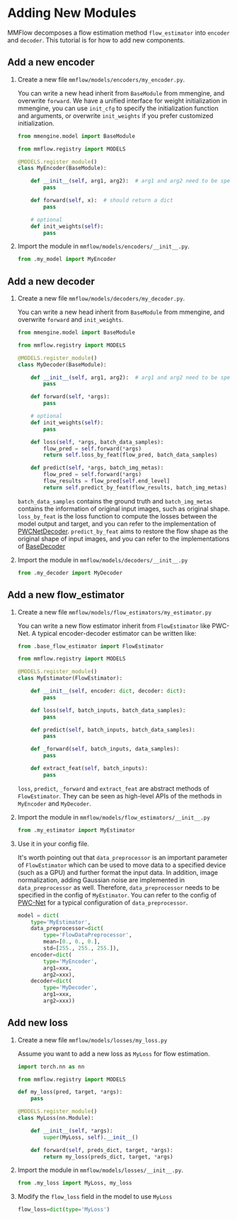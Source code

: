 # Adding New Modules

MMFlow decomposes a flow estimation method `flow_estimator` into `encoder` and `decoder`. This tutorial is for how to add new components.

## Add a new encoder

1. Create a new file `mmflow/models/encoders/my_encoder.py`.

   You can write a new head inherit from `BaseModule` from mmengine, and overwrite `forward`.
   We have a unified interface for weight initialization in mmengine,
   you can use `init_cfg` to specify the initialization function and arguments,
   or overwrite `init_weights` if you prefer customized initialization.

   ```python
   from mmengine.model import BaseModule

   from mmflow.registry import MODELS

   @MODELS.register_module()
   class MyEncoder(BaseModule):

       def __init__(self, arg1, arg2):  # arg1 and arg2 need to be specified in config
           pass

       def forward(self, x):  # should return a dict
           pass

       # optional
       def init_weights(self):
           pass
   ```

2. Import the module in `mmflow/models/encoders/__init__.py`.

   ```python
   from .my_model import MyEncoder
   ```

## Add a new decoder

1. Create a new file `mmflow/models/decoders/my_decoder.py`.

   You can write a new head inherit from `BaseModule` from mmengine,
   and overwrite `forward` and `init_weights`.

   ```python
   from mmengine.model import BaseModule

   from mmflow.registry import MODELS

   @MODELS.register_module()
   class MyDecoder(BaseModule):

       def __init__(self, arg1, arg2):  # arg1 and arg2 need to be specified in config
           pass

       def forward(self, *args):
           pass

       # optional
       def init_weights(self):
           pass

       def loss(self, *args, batch_data_samples):
           flow_pred = self.forward(*args)
           return self.loss_by_feat(flow_pred, batch_data_samples)

       def predict(self, *args, batch_img_metas):
           flow_pred = self.forward(*args)
           flow_results = flow_pred[self.end_level]
           return self.predict_by_feat(flow_results, batch_img_metas)
   ```

   `batch_data_samples` contains the ground truth and `batch_img_metas` contains the information of original input images, such as original shape.
   `loss_by_feat` is the loss function to compute the losses between the model output and target,
   and you can refer to the implementation of [PWCNetDecoder](https://github.com/open-mmlab/mmflow/blob/dev-1.x/mmflow/models/decoders/pwcnet_decoder.py).
   `predict_by_feat` aims to restore the flow shape as the original shape of input images,
   and you can refer to the implementations of [BaseDecoder](https://github.com/open-mmlab/mmflow/blob/dev-1.x/mmflow/models/decoders/base_decoder.py)

2. Import the module in `mmflow/models/decoders/__init__.py`

   ```python
   from .my_decoder import MyDecoder
   ```

## Add a new flow_estimator

1. Create a new file `mmflow/models/flow_estimators/my_estimator.py`

   You can write a new flow estimator inherit from `FlowEstimator` like PWC-Net.
   A typical encoder-decoder estimator can be written like:

   ```python
   from .base_flow_estimator import FlowEstimator

   from mmflow.registry import MODELS

   @MODELS.register_module()
   class MyEstimator(FlowEstimator):

       def __init__(self, encoder: dict, decoder: dict):
           pass

       def loss(self, batch_inputs, batch_data_samples):
           pass

       def predict(self, batch_inputs, batch_data_samples):
           pass

       def _forward(self, batch_inputs, data_samples):
           pass

       def extract_feat(self, batch_inputs):
           pass
   ```

   `loss`, `predict`, `_forward` and `extract_feat` are abstract methods of `FlowEstimator`.
   They can be seen as high-level APIs of the methods in `MyEncoder` and `MyDecoder`.

2. Import the module in `mmflow/models/flow_estimators/__init__.py`

   ```python
   from .my_estimator import MyEstimator
   ```

3. Use it in your config file.

   It's worth pointing out that `data_preprocessor` is an important parameter of `FlowEstimator`
   which can be used to move data to a specified device (such as a GPU) and further format the input data.
   In addition, image normalization, adding Gaussian noise are implemented in `data_preprocessor` as well.
   Therefore, `data_preprocessor` needs to be specified in the config of `MyEstimator`.
   You can refer to the config of [PWC-Net](https://github.com/open-mmlab/mmflow/blob/dev-1.x/configs/_base_/models/pwcnet.py) for a typical configuration of `data_preprocessor`.

   ```python
   model = dict(
       type='MyEstimator',
       data_preprocessor=dict(
           type='FlowDataPreprocessor',
           mean=[0., 0., 0.],
           std=[255., 255., 255.]),
       encoder=dict(
           type='MyEncoder',
           arg1=xxx,
           arg2=xxx),
       decoder=dict(
           type='MyDecoder',
           arg1=xxx,
           arg2=xxx))
   ```

## Add new loss

1. Create a new file `mmflow/models/losses/my_loss.py`

   Assume you want to add a new loss as `MyLoss` for flow estimation.

   ```python
   import torch.nn as nn

   from mmflow.registry import MODELS

   def my_loss(pred, target, *args):
       pass

   @MODELS.register_module()
   class MyLoss(nn.Module):

       def __init__(self, *args):
           super(MyLoss, self).__init__()

       def forward(self, preds_dict, target, *args):
           return my_loss(preds_dict, target, *args)
   ```

2. Import the module in `mmflow/models/losses/__init__.py`.

   ```python
   from .my_loss import MyLoss, my_loss
   ```

3. Modify the `flow_loss` field in the model to use `MyLoss`

   ```python
   flow_loss=dict(type='MyLoss')
   ```
